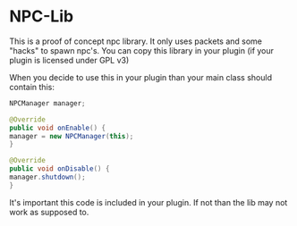 NPC-Lib
=======

This is a proof of concept npc library. It only uses packets and some
"hacks" to spawn npc's. You can copy this library in your plugin (if your plugin is licensed under
GPL v3)

When you decide to use this in your plugin than your main class should contain this:
```java
NPCManager manager;

@Override
public void onEnable() {
manager = new NPCManager(this);
}

@Override
public void onDisable() {
manager.shutdown();
}
```

It's important this code is included in your plugin.
If not than the lib may not work as supposed to.
























